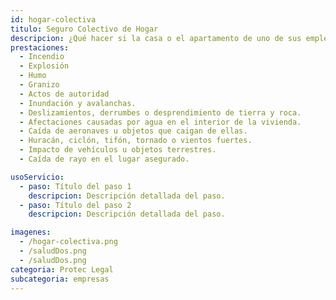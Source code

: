 ```yaml
---
id: hogar-colectiva
titulo: Seguro Colectivo de Hogar​
descripcion: ¿Qué hacer si la casa o el apartamento de uno de sus empleados se incendia y este, junto con su familia, no cuenta con recursos para recuperar su patrimonio? ¿Cómo su empresa puede apoyarlo en pro de su tranquilidad? Una situación así puede presentarse y su organización debe estar preparada. Los riesgos a los que se exponen sus trabajadores no solo ponen en juego el bienestar de ellos y sus seres queridos, sino también el de su empresa. Con el Seguro C​olectivo de H​ogar, sus empleados protegen sus viviendas y contenidos, es decir su patrimonio, a la vez que su negocio garantiza mayor productividad y alto rendimiento de parte de ellos.​​​​​​​ Ofrézcales calidad de vida a sus empleados con el acompañamiento incondicional de Protec Seguros. ¡Permítanos asesorarlo!​​​
prestaciones: 
  - Incendio
  - Explosión
  - Humo
  - Granizo
  - Actos de autoridad
  - Inundación y avalanchas.
  - Deslizamientos, derrumbes o desprendimiento de tierra y roca.
  - Afectaciones causadas por agua en el interior de la vivienda.
  - Caída de aeronaves u objetos que caigan de ellas.
  - Huracán, ciclón, tifón, tornado o vientos fuertes.
  - Impacto de vehículos u objetos terrestres.
  - Caída de rayo en el lugar asegurado.

usoServicio:
  - paso: Título del paso 1
    descripcion: Descripción detallada del paso.
  - paso: Título del paso 2
    descripcion: Descripción detallada del paso.

imagenes:
  - /hogar-colectiva.png
  - /saludDos.png
  - /saludDos.png
categoria: Protec Legal
subcategoria: empresas
---
```

